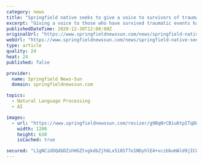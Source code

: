 ```yaml
---
category: news
title: "Springfield native seeks to give a voice to survivors of trauma"
excerpt: "Giving a voice to those who have survived traumatic events has been one of the main goals for Stephen Massey, a Springfield native who has dedicated years to helping those in the community."
publishedDateTime: 2020-12-30T12:08:00Z
originalUrl: "https://www.springfieldnewssun.com/news/springfield-native-seeks-to-give-a-voice-to-survivors-of-trauma/ARBRKW47YRH7NES4JTL22HALCA/"
webUrl: "https://www.springfieldnewssun.com/news/springfield-native-seeks-to-give-a-voice-to-survivors-of-trauma/ARBRKW47YRH7NES4JTL22HALCA/"
type: article
quality: 24
heat: 24
published: false

provider:
  name: Springfield News-Sun
  domain: springfieldnewssun.com

topics:
  - Natural Language Processing
  - AI

images:
  - url: "https://www.springfieldnewssun.com/resizer/g9BqNrCBiu6tpITqDWq9LgaelgA=/1200x630/cloudfront-us-east-1.images.arcpublishing.com/coxohio/VISITZAQIVENFHH56XZFMGNV4I.jpg"
    width: 1200
    height: 630
    isCached: true

secured: "L1gNCiUDQdbDZshHGZtvgkdbZjh6Lx518ST7o1NDyhlE4+vczbbuHAld9jIC8E5Ia4f/WqRs4Zwmp3wTYakkUwfcL0g4NUFz+X//c3i8kqywO/b4AYBOLJTRJggEwJex82njeDon3Dy3jRQL/n5vNFZPR4Uu3aomO2b4QDQvisvuo4r8sZZ82mjQL/Up1s+GnK9vQ4GRP2w6DZXJZ7t5bpYbqzd1FZ2obny9HpmoNkuTwD80VITYqjlp+a+5rSuKNa/DN9wvP5CaGsk+dQwEPA+YDvXfPtxjPxvl8hrhcboc2XVToHtyNAL82lMN7alXhQ5/voHp+WNBuQkYM6eUI7J83DrS5MX3bskSsD0jPYE=;W5CkPUsmvASg3pUveF+aeA=="
---
```


